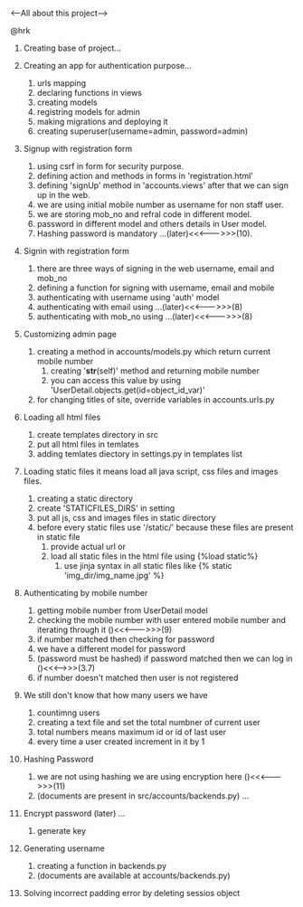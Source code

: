 <--All about this project-->

@hrk
1. Creating base of project...

2. Creating an app for authentication purpose...
    1. urls mapping
    2. declaring functions in views
    3. creating models
    4. registring models for admin
    5. making migrations and deploying it
    6. creating superuser(username=admin, password=admin)

3. Signup with registration form
    1. using csrf in form for security purpose.
    2. defining action and methods in forms in 'registration.html'
    3. defining 'signUp' method in 'accounts.views' after that we can sign up in the web.
    4. we are using initial mobile number as username for non staff user.
    5. we are storing mob_no and refral code in different model.
    6. password in different model and others details in User model.
    7. Hashing password is mandatory ...(later)<<<--->>>(10).

4. Signin with registration form
    1. there are three ways of signing in the web username, email and mob_no
    2. defining a function for signing with username, email and mobile
    3. authenticating with username using 'auth' model
    4. authenticating with email using ...(later)<<<--->>>(8)
    5. authenticating with mob_no using ...(later)<<<--->>>(8)

5. Customizing admin page
    1. creating a method in accounts/models.py which return current mobile number
        1. creating '__str__(self)' method and returning mobile number
        2. you can access this value by using 'UserDetail.objects.get(id=object_id_var)'
    2. for changing titles of site, override variables in accounts.urls.py

6. Loading all html files
    1. create templates directory in src
    2. put all html files in temlates
    3. adding temlates diectory in settings.py in templates list

7. Loading static files it means load all java script, css files and images files.
    1. creating a static directory
    2. create 'STATICFILES_DIRS' in setting
    3. put all js, css and images files in static directory
    4. before every static files use '/static/' because these files are present in static file
        1. provide actual url or
        2. load all static files in the html file using {%load static%}
            1. use jinja syntax in all static files like {% static 'img_dir/img_name.jpg' %}
    
8. Authenticating by mobile number
    1. getting mobile number from UserDetail model
    2. checking the mobile number with user entered mobile number and iterating through it ()<<<--->>>(9)
    3. if number matched then checking for password 
    4. we have a different model for password 
    5. (password must be hashed) if password matched then we can log in ()<<<-->>>(3.7)
    6. if number doesn't matched then user is not registered

9. We still don't know that how many users we have 
    1. countimng users
    2. creating a text file and set the total numbner of current user 
    3. total numbers means maximum id or id of last user
    4. every time a user created increment in it by 1

10. Hashing Password
    1. we are not using hashing we are using encryption here ()<<<--->>>(11)
    2. (documents are present in src/accounts/backends.py) ...

11. Encrypt password (later) ...
    1. generate key
    
12. Generating username
    1. creating a function in backends.py
    2. (documents are available at accounts/backends.py)

13. Solving incorrect padding error by deleting sessios object
